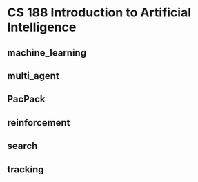 # CS 188 Introduction to Artificial Intelligence
## machine_learning

## multi_agent

## PacPack

## reinforcement

## search

## tracking
